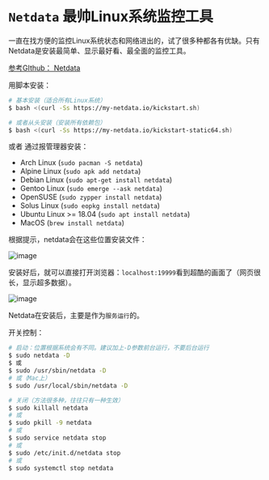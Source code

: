 # `Netdata` 最帅Linux系统监控工具
一直在找方便的监控Linux系统状态和网络进出的，试了很多种都各有优缺。只有Netdata是安装最简单、显示最好看、最全面的监控工具。



[参考GIthub： Netdata](https://github.com/firehol/netdata)

用脚本安装：
```sh
# 基本安装（适合所有Linux系统）
$ bash <(curl -Ss https://my-netdata.io/kickstart.sh)

# 或者从头安装（安装所有依赖包）
$ bash <(curl -Ss https://my-netdata.io/kickstart-static64.sh) 
```
或者
通过报管理器安装：
- Arch Linux (`sudo pacman -S netdata`)
- Alpine Linux (`sudo apk add netdata`)
- Debian Linux (`sudo apt-get install netdata`)
- Gentoo Linux (`sudo emerge --ask netdata`)
- OpenSUSE (`sudo zypper install netdata`)
- Solus Linux (`sudo eopkg install netdata`)
- Ubuntu Linux >= 18.04 (`sudo apt install netdata`)
- MacOS (`brew install netdata`)

根据提示，netdata会在这些位置安装文件：

![image](https://user-images.githubusercontent.com/14041622/43353214-15b56f8e-9265-11e8-94f1-8592f8546347.png)


安装好后，就可以直接打开浏览器：`localhost:19999`看到超酷的画面了（网页很长，显示超多数据）。

![image](https://user-images.githubusercontent.com/14041622/43353194-4588e552-9264-11e8-8b31-0b6096ab11b3.png)

Netdata在安装后，主要是作为`服务运行`的。

开关控制：
```sh
# 启动：位置根据系统会有不同。建议加上-D参数前台运行，不要后台运行
$ sudo netdata -D
$ 或
$ sudo /usr/sbin/netdata -D
# 或（Mac上）
$ sudo /usr/local/sbin/netdata -D

# 关闭（方法很多种，往往只有一种生效）
$ sudo killall netdata
# 或
$ sudo pkill -9 netdata
# 或
$ sudo service netdata stop
# 或
$ sudo /etc/init.d/netdata stop
# 或
$ sudo systemctl stop netdata
```